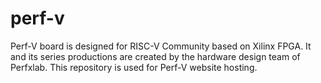 # perf-v
Perf-V board is designed for RISC-V Community based on Xilinx FPGA. It and its series productions are created by the hardware design team of Perfxlab. This repository is used for Perf-V website hosting.
